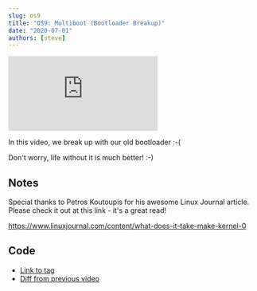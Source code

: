 ```yaml
---
slug: os9
title: "OS9: Multiboot (Bootloader Breakup)"
date: "2020-07-01"
authors: [steve]
---
```


<iframe className="youtube-video-player" src="https://www.youtube.com/embed/UraQLWvn9Vg" title="YouTube video player" frameBorder="0" allow="accelerometer; autoplay; clipboard-write; encrypted-media; gyroscope; picture-in-picture" allowFullScreen></iframe>

In this video, we break up with our old bootloader :-(
    
Don't worry, life without it is much better! :-)

<!--truncate-->

## Notes

Special thanks to Petros Koutoupis for his awesome Linux Journal article. Please check it out at this link - it's a great read!

<https://www.linuxjournal.com/content/what-does-it-take-make-kernel-0>

## Code

- [Link to tag](https://github.com/pagekeysolutions/pkos/releases/tag/vid%2Fos009)
- [Diff from previous video](https://github.com/pagekeysolutions/pkos/compare/vid/os008..vid/os009)